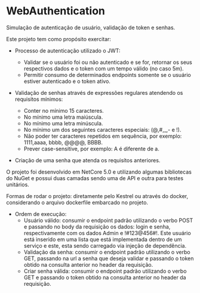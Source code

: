 # WebAuthentication
Simulação de autenticação de usuário, validação de token e senhas.

Este projeto tem como propósito exercitar:
- Processo de autenticação utilizado o JWT:
    - Validar se o usuário foi ou não autenticado e se for, retornar os seus respectivos dados e o token com um tempo válido (no caso 5m).
    - Permitir consumo de determinados endpoints somente se o usuário estiver autenticado e o token ativo.

- Validação de senhas através de expressões regulares atendendo os requisitos mínimos:
    - Conter no mínimo 15 caracteres.
    - No mínimo uma letra maiúscula.
    - No mínimo uma letra minúscula.
    - No mínimo um dos seguintes caracteres especiais: (@,#,_,- e !).
    - Não poder ter caracteres repetidos em sequência, por exemplo: 1111,aaaa, bbbb, @@@@, BBBB.
    - Prever case-sensitive, por exemplo: A é diferente de a.

- Criação de uma senha que atenda os requisítos anteriores.

O projeto foi desenvolvido em NetCore 5.0 e utilizando algumas bibliotecas do NuGet e possui duas camadas sendo uma de API e outra para testes unitários.

Formas de rodar o projeto: diretamente pelo Kestrel ou através do docker, considerando o arquivo dockerfile embarcado no projeto.

- Ordem de execução:
	- Usuário válido: consumir o endpoint padrão utilizando o verbo POST e passando no body da requisição os dados: login e senha, respectivamente com os dados Admin e !#123@456#!. Este usuário está inserido em uma lista que está implementada dentro de um serviço e este, esta sendo carregado via injeção de dependência.
    - Validação da senha: consumir o endpoint padrão utilizando o verbo GET, passando na url a senha que deseja validar e passando o token obtido na consulta anterior no header da requisição.
    - Criar senha válida: consumir o endpoint padrão utilizando o verbo GET e passando o token obtido na consulta anterior no header da requisição.
